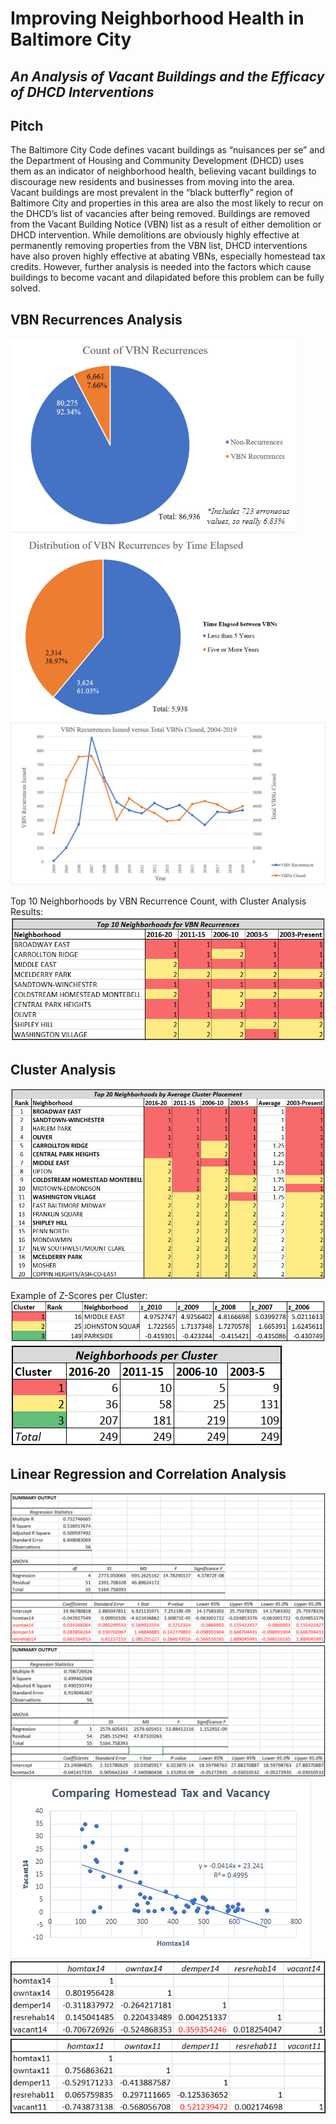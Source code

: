 # Improving Neighborhood Health in Baltimore City
## *An Analysis of Vacant Buildings and the Efficacy of DHCD Interventions*

## Pitch
The Baltimore City Code defines vacant buildings as “nuisances per se” and the Department of Housing and Community Development (DHCD) uses them as an indicator of neighborhood health, believing vacant buildings to discourage new residents and businesses from moving into the area. Vacant buildings are most prevalent in the “black butterfly” region of Baltimore City and properties in this area are also the most likely to recur on the DHCD’s list of vacancies after being removed. Buildings are removed from the Vacant Building Notice (VBN) list as a result of either demolition or DHCD intervention. While demolitions are obviously highly effective at permanently removing properties from the VBN list, DHCD interventions have also proven highly effective at abating VBNs, especially homestead tax credits. However, further analysis is needed into the factors which cause buildings to become vacant and dilapidated before this problem can be fully solved.

## VBN Recurrences Analysis
![](Images/Count_Rec_(2).PNG)   ![](Images/Distr_Yrs_Elapsed_(2).PNG)
![](Images/Recurrences_vs_Total_Closed.PNG)

Top 10 Neighborhoods by VBN Recurrence Count, with Cluster Analysis Results:
![](Images/Top10_Recurrence.PNG)


## Cluster Analysis
![](Images/Top20_Nhoods.PNG)

Example of Z-Scores per Cluster:
![](Images/Cluster_Table_Example.PNG)
![](Images/Nhoods_per_Cluster.PNG)


## Linear Regression and Correlation Analysis
![.](Images/LinearRegression2014Initial.PNG)
![.](Images/LinearRegression2014Final.PNG)
![.](Images/Homtax_vs_Vacancy_Graph.PNG)
![.](Images/Correlation2014.PNG)
![.](Images/Correlation2011.PNG)
